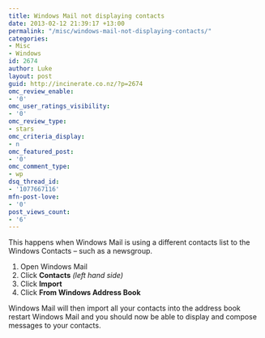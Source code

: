 ```yaml
---
title: Windows Mail not displaying contacts
date: 2013-02-12 21:39:17 +13:00
permalink: "/misc/windows-mail-not-displaying-contacts/"
categories:
- Misc
- Windows
id: 2674
author: Luke
layout: post
guid: http://incinerate.co.nz/?p=2674
omc_review_enable:
- '0'
omc_user_ratings_visibility:
- '0'
omc_review_type:
- stars
omc_criteria_display:
- n
omc_featured_post:
- '0'
omc_comment_type:
- wp
dsq_thread_id:
- '1077667116'
mfn-post-love:
- '0'
post_views_count:
- '6'
---
```


This happens when Windows Mail is using a different contacts list to the Windows Contacts – such as a newsgroup.

  1. Open Windows Mail
  2. Click **Contacts** _(left hand side)_
  3. Click **Import**
  4. Click **From Windows Address Book**

Windows Mail will then import all your contacts into the address book restart Windows Mail and you should now be able to display and compose messages to your contacts.